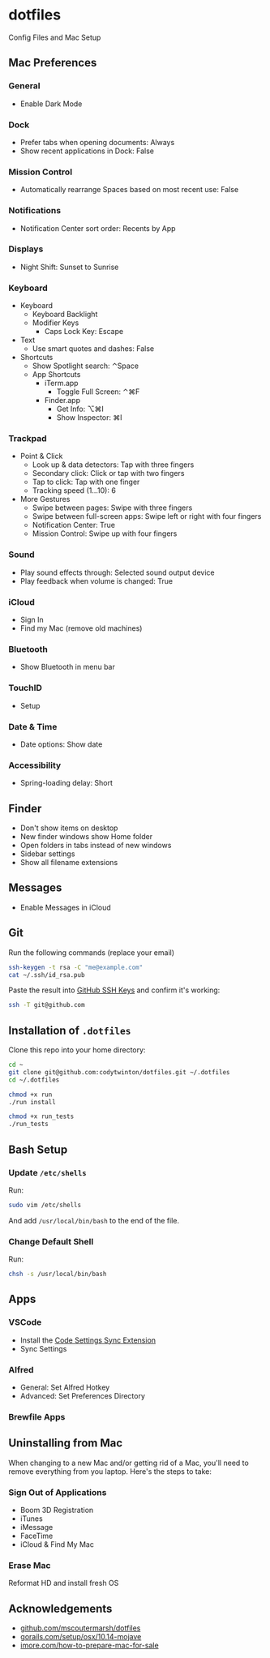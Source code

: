 # dotfiles

Config Files and Mac Setup

## Mac Preferences

### General

- Enable Dark Mode

### Dock

- Prefer tabs when opening documents: Always
- Show recent applications in Dock: False

### Mission Control

- Automatically rearrange Spaces based on most recent use: False

### Notifications

- Notification Center sort order: Recents by App

### Displays

- Night Shift: Sunset to Sunrise

### Keyboard

- Keyboard
  - Keyboard Backlight
  - Modifier Keys
    - Caps Lock Key: Escape
- Text
  - Use smart quotes and dashes: False
- Shortcuts
  - Show Spotlight search: ⌃Space
  - App Shortcuts
    - iTerm.app
      - Toggle Full Screen: ⌃⌘F
    - Finder.app
      - Get Info: ⌥⌘I
      - Show Inspector: ⌘I

### Trackpad

- Point & Click
  - Look up & data detectors: Tap with three fingers
  - Secondary click: Click or tap with two fingers
  - Tap to click: Tap with one finger
  - Tracking speed (1...10): 6
- More Gestures
  - Swipe between pages: Swipe with three fingers
  - Swipe between full-screen apps: Swipe left or right with four fingers
  - Notification Center: True
  - Mission Control: Swipe up with four fingers

### Sound

- Play sound effects through: Selected sound output device
- Play feedback when volume is changed: True

### iCloud

- Sign In
- Find my Mac (remove old machines)

### Bluetooth

- Show Bluetooth in menu bar

### TouchID

- Setup

### Date & Time

- Date options: Show date

### Accessibility

- Spring-loading delay: Short

## Finder

- Don't show items on desktop
- New finder windows show Home folder
- Open folders in tabs instead of new windows
- Sidebar settings
- Show all filename extensions

## Messages

- Enable Messages in iCloud

## Git

Run the following commands (replace your email)

```sh
ssh-keygen -t rsa -C "me@example.com"
cat ~/.ssh/id_rsa.pub
```

Paste the result into [GitHub SSH Keys](https://github.com/settings/keys) and confirm it's working:

```sh
ssh -T git@github.com
```

## Installation of `.dotfiles`

Clone this repo into your home directory:

```sh
cd ~
git clone git@github.com:codytwinton/dotfiles.git ~/.dotfiles
cd ~/.dotfiles

chmod +x run
./run install

chmod +x run_tests
./run_tests
```

## Bash Setup

### Update `/etc/shells`

Run:

```sh
sudo vim /etc/shells
```

And add `/usr/local/bin/bash` to the end of the file.

### Change Default Shell

Run:

```sh
chsh -s /usr/local/bin/bash
```

## Apps

### VSCode

- Install the [Code Settings Sync Extension](https://marketplace.visualstudio.com/items?itemName=Shan.code-settings-sync)
- Sync Settings

### Alfred

- General: Set Alfred Hotkey
- Advanced: Set Preferences Directory

### Brewfile Apps

## Uninstalling from Mac

When changing to a new Mac and/or getting rid of a Mac, you'll need to remove everything from you laptop. Here's the steps to take:

### Sign Out of Applications

- Boom 3D Registration
- iTunes
- iMessage
- FaceTime
- iCloud & Find My Mac

### Erase Mac

Reformat HD and install fresh OS

## Acknowledgements

- [github.com/mscoutermarsh/dotfiles](https://github.com/mscoutermarsh/dotfiles)
- [gorails.com/setup/osx/10.14-mojave](https://gorails.com/setup/osx/10.14-mojave)
- [imore.com/how-to-prepare-mac-for-sale](https://www.imore.com/how-to-prepare-mac-for-sale)
